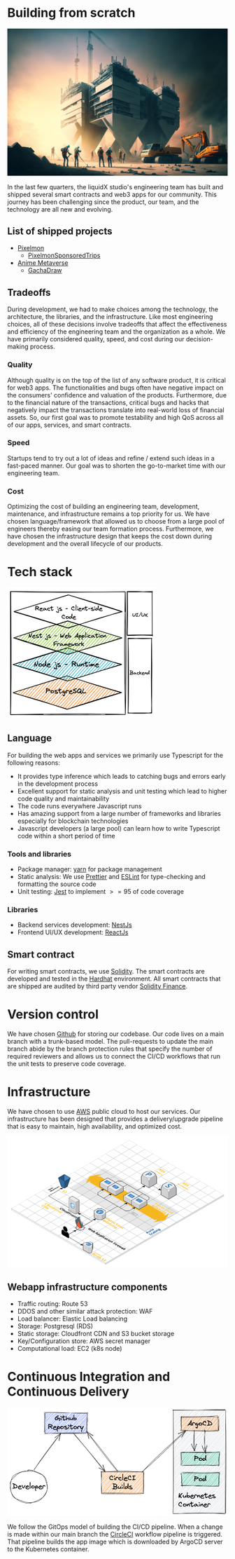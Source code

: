 # Building from scratch
![img](./img/buildingWeb3Foundations.png)

In the last few quarters, the liquidX studio's engineering team has built and shipped several smart contracts and web3 apps for our community.  This journey has been challenging since the product, our team, and the technology are all new and evolving.

## List of shipped projects
- [Pixelmon](https://www.pixelmon.ai/)
    - [PixelmonSponsoredTrips](https://goerli.etherscan.io/address/0x90c3D47914DF3C4df4D281DCaA5AB2BB4996c162#code)
- [Anime Metaverse](https://animemetaverse.ai)
    - [GachaDraw](https://etherscan.io/address/0xF8eE543171971A331D5ABa3e9660bEfc5F1eeE09#code)

## Tradeoffs
During development, we had to make choices among the technology, the architecture, the libraries, and the infrastructure. Like most engineering choices, all of these decisions involve tradeoffs that affect the effectiveness and efficiency of the engineering team and the organization as a whole.  We have primarily considered quality, speed, and cost during our decision-making process.

### Quality
Although quality is on the top of the list of any software product, it is critical for web3 apps.  The functionalities and bugs often have negative impact on the consumers' confidence and valuation of the products.  Furthermore, due to the financial nature of the transactions, critical bugs and hacks that negatively impact the transactions translate into real-world loss of financial assets.  So, our first goal was to promote testability and high QoS across all of our apps, services, and smart contracts.

### Speed
Startups tend to try out a lot of ideas and refine / extend such ideas in a fast-paced manner. Our goal was to shorten the go-to-market time with our engineering team.

### Cost
Optimizing the cost of building an engineering team, development, maintenance, and infrastructure remains a top priority for us. We have chosen language/framework that allowed us to choose from a large pool of engineers thereby easing our team formation process.  Furthermore, we have chosen the infrastructure design that keeps the cost down during development and the overall lifecycle of our products.

# Tech stack
![Techstack](./img/Techstack.png)

## Language
For building the web apps and services we primarily use Typescript for the following reasons:
- It provides type inference which leads to catching bugs and errors early in the development process
- Excellent support for static analysis and unit testing which lead to higher code quality and maintainability
- The code runs everywhere Javascript runs
- Has amazing support from a large number of frameworks and libraries especially for blockchain technologies
- Javascript developers (a large pool) can learn how to write Typescript code within a short period of time

### Tools and libraries
- Package manager: [yarn](https://yarnpkg.com/) for package management
- Static analysis: We use [Prettier](https://prettier.io/) and [ESLint](https://typescript-eslint.io/) for type-checking and formatting the source code
- Unit testing: [Jest](https://jestjs.io/) to implement $>= 95%$ of code coverage

### Libraries
- Backend services development: [NestJs](https://nestjs.com/)
- Frontend UI/UX development: [ReactJs](https://reactjs.org/)

## Smart contract
For writing smart contracts, we use [Solidity](https://soliditylang.org/).  The smart contracts are developed and tested in the [Hardhat](https://hardhat.org) environment.  All smart contracts that are shipped are audited by third party vendor [Solidity Finance](https://solidity.finance/).

# Version control
We have chosen [Github](https://github.com) for storing our codebase.  Our code lives on a main branch with a trunk-based model.  The pull-requests to update the main branch abide by the branch protection rules that specify the number of required reviewers and allows us to connect the CI/CD workflows that run the unit tests to preserve code coverage.

# Infrastructure
We have chosen to use [AWS](https://aws.amazon.com/) public cloud to host our services.  Our infrastructure has been designed that provides a delivery/upgrade pipeline that is easy to maintain, high availability, and optimized cost.

![AWS infrastructure](./img/AWS-infra-design.png)

## Webapp infrastructure components
- Traffic routing: Route 53
- DDOS and other similar attack protection: WAF
- Load balancer: Elastic Load balancing
- Storage: Postgresql (RDS)
- Static storage: Cloudfront CDN and S3 bucket storage
- Key/Configuration store: AWS secret manager
- Computational load: EC2 (k8s node)

# Continuous Integration and Continuous Delivery
![image](./img/ci_cd_pipeline.png)

We follow the GitOps model of building the CI/CD pipeline.  When a change is made within our main branch the [CircleCI](https://circleci.com/) workflow pipeline is triggered.  That pipeline builds the app image which is downloaded by ArgoCD server to the Kubernetes container.